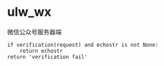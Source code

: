 ulw_wx
======

微信公众号服务器端



    if verification(request) and echostr is not None:
        return echostr
    return 'verification fail'
